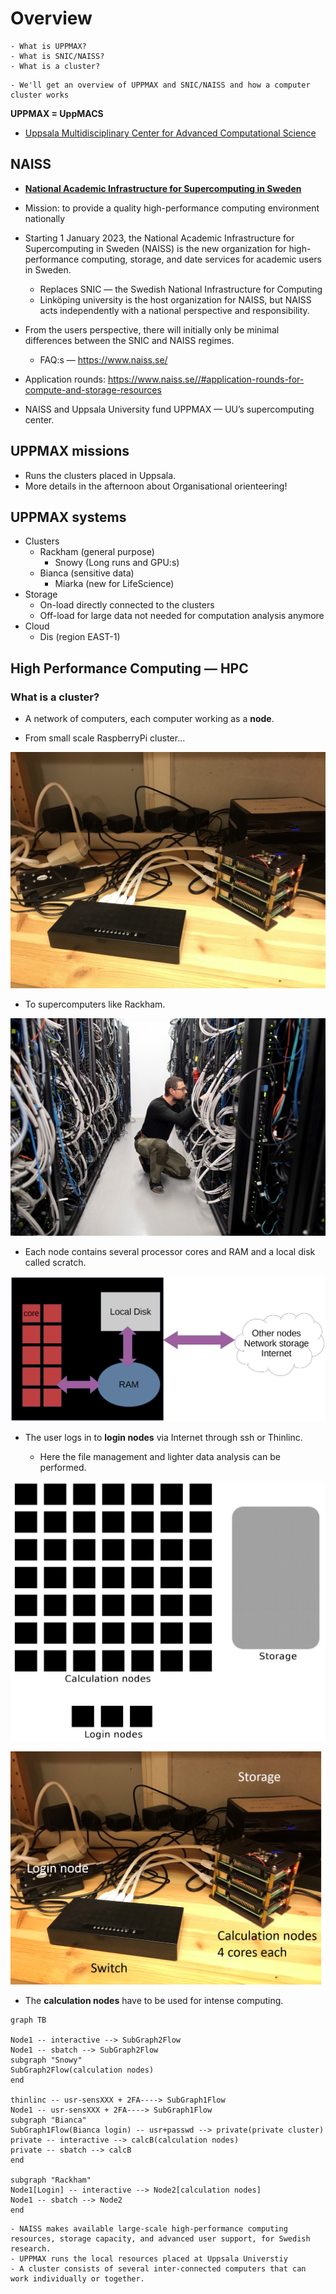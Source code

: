# Overview

```{questions}
- What is UPPMAX?
- What is SNIC/NAISS?
- What is a cluster?

```

```{objectives}
- We'll get an overview of UPPMAX and SNIC/NAISS and how a computer cluster works
```


**UPPMAX = UppMACS**
- [Uppsala Multidisciplinary Center for Advanced Computational Science](http://uppmax.uu.se)

## NAISS
- [**National Academic Infrastructure for Supercomputing in Sweden**](https://www.naiss.se/)
- Mission: to provide a quality high-performance computing environment nationally

- Starting 1 January 2023, the National Academic Infrastructure for Supercomputing in Sweden (NAISS) is the new organization for high-performance computing, storage, and date services for academic users in Sweden. 
  - Replaces SNIC — the Swedish National Infrastructure for Computing
  - Linköping university is the host organization for NAISS, but NAISS acts independently with a national perspective and responsibility.
- From the users perspective, there will initially only be minimal differences between the SNIC and NAISS regimes.
  - FAQ:s — <https://www.naiss.se/>
- Application rounds: <https://www.naiss.se//#application-rounds-for-compute-and-storage-resources>
- NAISS and Uppsala University fund UPPMAX — UU’s supercomputing center.


## UPPMAX missions
- Runs the clusters placed in Uppsala.
- More details in the afternoon about Organisational orienteering!

    
## UPPMAX systems

- Clusters
  - Rackham (general purpose)
    - Snowy (Long runs and GPU:s)
  - Bianca (sensitive data)
    - Miarka (new for LifeScience)
- Storage
  - On-load directly connected to the clusters
  - Off-load for large data not needed for computation analysis anymore
- Cloud
  - Dis (region EAST-1)

## High Performance Computing — HPC
### What is a cluster?

- A network of computers, each computer working as a **node**.

- From small scale RaspberryPi cluster... 
     
![RaspBerry](./img/IMG_5111.jpeg)

- To supercomputers like Rackham.

![Rackham](./img/uppmax-light2.jpg)

- Each node contains several processor cores and RAM and a local disk called scratch.

![Node](./img/node.png)

- The user logs in to **login nodes**  via Internet through ssh or Thinlinc.

  - Here the file management and lighter data analysis can be performed.

![RaspBerry](./img/nodes.png)

![RaspBerry](./img/Bild1.png)

- The **calculation nodes** have to be used for intense computing. 


```{mermaid}
graph TB

Node1 -- interactive --> SubGraph2Flow
Node1 -- sbatch --> SubGraph2Flow
subgraph "Snowy"
SubGraph2Flow(calculation nodes) 
end

thinlinc -- usr-sensXXX + 2FA----> SubGraph1Flow
Node1 -- usr-sensXXX + 2FA----> SubGraph1Flow
subgraph "Bianca"
SubGraph1Flow(Bianca login) -- usr+passwd --> private(private cluster)
private -- interactive --> calcB(calculation nodes)
private -- sbatch --> calcB
end

subgraph "Rackham"
Node1[Login] -- interactive --> Node2[calculation nodes]
Node1 -- sbatch --> Node2
end

```

```{keypoints}
- NAISS makes available large-scale high-performance computing resources, storage capacity, and advanced user support, for Swedish research. 
- UPPMAX runs the local resources placed at Uppsala Universtiy
- A cluster consists of several inter-connected computers that can work individually or together.
```

